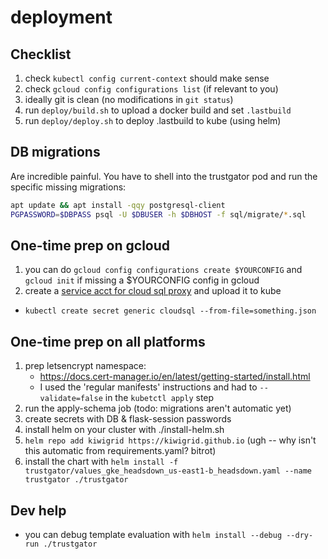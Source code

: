 # deployment

## Checklist

1. check `kubectl config current-context` should make sense
1. check `gcloud config configurations list` (if relevant to you)
1. ideally git is clean (no modifications in `git status`)
1. run `deploy/build.sh` to upload a docker build and set `.lastbuild`
1. run `deploy/deploy.sh` to deploy .lastbuild to kube (using helm)

## DB migrations

Are incredible painful. You have to shell into the trustgator pod and run the specific missing migrations:

```bash
apt update && apt install -qqy postgresql-client
PGPASSWORD=$DBPASS psql -U $DBUSER -h $DBHOST -f sql/migrate/*.sql
```

## One-time prep on gcloud

1. you can do `gcloud config configurations create $YOURCONFIG` and `gcloud init` if missing a $YOURCONFIG config in gcloud
1. create a [service acct for cloud sql proxy](https://cloud.google.com/sql/docs/mysql/sql-proxy#create-service-account) and upload it to kube
  - `kubectl create secret generic cloudsql --from-file=something.json`

## One-time prep on all platforms

1. prep letsencrypt namespace:
	- https://docs.cert-manager.io/en/latest/getting-started/install.html
	- I used the 'regular manifests' instructions and had to `--validate=false` in the `kubetctl apply` step
1. run the apply-schema job (todo: migrations aren't automatic yet)
1. create secrets with DB & flask-session passwords
1. install helm on your cluster with ./install-helm.sh
1. `helm repo add kiwigrid https://kiwigrid.github.io` (ugh -- why isn't this automatic from requirements.yaml? bitrot)
1. install the chart with `helm install -f trustgator/values_gke_headsdown_us-east1-b_headsdown.yaml --name trustgator ./trustgator`

## Dev help

* you can debug template evaluation with `helm install --debug --dry-run ./trustgator`

